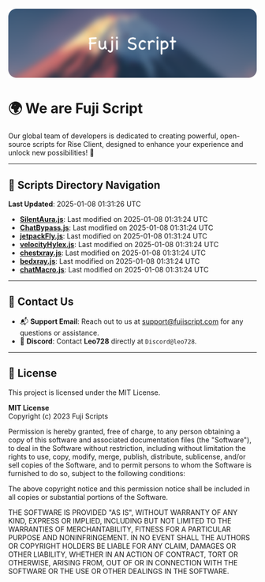 ![Banner](.github/b.webp)

# 🌍 **We are Fuji Script**

Our global team of developers is dedicated to creating powerful, open-source scripts for Rise Client, designed to enhance your experience and unlock new possibilities! 🌟

---
<!-- SCRIPTS_NAVIGATION_START -->
## 📂 **Scripts Directory Navigation**

**Last Updated**: 2025-01-08 01:31:26 UTC

- **[SilentAura.js](scripts/SilentAura.js)**: Last modified on 2025-01-08 01:31:24 UTC
- **[ChatBypass.js](scripts/ChatBypass.js)**: Last modified on 2025-01-08 01:31:24 UTC
- **[jetpackFly.js](scripts/jetpackFly.js)**: Last modified on 2025-01-08 01:31:24 UTC
- **[velocityHylex.js](scripts/velocityHylex.js)**: Last modified on 2025-01-08 01:31:24 UTC
- **[chestxray.js](scripts/chestxray.js)**: Last modified on 2025-01-08 01:31:24 UTC
- **[bedxray.js](scripts/bedxray.js)**: Last modified on 2025-01-08 01:31:24 UTC
- **[chatMacro.js](scripts/chatMacro.js)**: Last modified on 2025-01-08 01:31:24 UTC

<!-- SCRIPTS_NAVIGATION_END -->

---

## 💬 **Contact Us**  
- 📬 **Support Email**: Reach out to us at [support@fujiscript.com](mailto:support@fujiscript.com) for any questions or assistance.  
- 💬 **Discord**: Contact **Leo728** directly at `Discord@leo728`.

---

## 📜 **License**

This project is licensed under the MIT License.  

**MIT License**  
Copyright (c) 2023 Fuji Scripts  

Permission is hereby granted, free of charge, to any person obtaining a copy of this software and associated documentation files (the "Software"), to deal in the Software without restriction, including without limitation the rights to use, copy, modify, merge, publish, distribute, sublicense, and/or sell copies of the Software, and to permit persons to whom the Software is furnished to do so, subject to the following conditions:  

The above copyright notice and this permission notice shall be included in all copies or substantial portions of the Software.  

THE SOFTWARE IS PROVIDED "AS IS", WITHOUT WARRANTY OF ANY KIND, EXPRESS OR IMPLIED, INCLUDING BUT NOT LIMITED TO THE WARRANTIES OF MERCHANTABILITY, FITNESS FOR A PARTICULAR PURPOSE AND NONINFRINGEMENT. IN NO EVENT SHALL THE AUTHORS OR COPYRIGHT HOLDERS BE LIABLE FOR ANY CLAIM, DAMAGES OR OTHER LIABILITY, WHETHER IN AN ACTION OF CONTRACT, TORT OR OTHERWISE, ARISING FROM, OUT OF OR IN CONNECTION WITH THE SOFTWARE OR THE USE OR OTHER DEALINGS IN THE SOFTWARE.  
